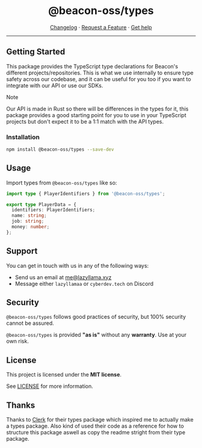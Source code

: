 <p align="center">
  <br />
  <h1 align="center">@beacon-oss/types</h1>
</p>

<div align="center">

[Changelog](https://github.com/lcholdings/beacon-npm/blob/main/packages/types/CHANGELOG.md)
·
[Request a Feature](https://github.com/lcholdings/beacon-npm/issues/new?assignees=lazylllama&labels=feature+request&title=Feature+Request+Types:+&type=feature)
·
[Get help](https://github.com/lcholdings/beacon-npm/issues)

</div>

---

## Getting Started

This package provides the TypeScript type declarations for Beacon's different projects/repositories. This is what we use internally to ensure type safety across our codebase, and it can be useful for you too if you want to integrate with our API or use our SDKs.

> [!NOTE]
> Our API is made in Rust so there will be differences in the types for it, this package provides a good starting point for you to use in your TypeScript projects but don't expect it to be a 1:1 match with the API types.

### Installation

```sh
npm install @beacon-oss/types --save-dev
```

## Usage

Import types from `@beacon-oss/types` like so:

```ts
import type { PlayerIdentifiers } from '@beacon-oss/types';

export type PlayerData = {
  identifiers: PlayerIdentifiers;
  name: string;
  job: string;
  money: number;
};
```
## Support

You can get in touch with us in any of the following ways:

- Send us an email at [me@lazyllama.xyz](mailto:me@lazyllama.xyz)
- Message either `lazyllamaa` or `cyberdev.tech` on Discord

## Security

`@beacon-oss/types` follows good practices of security, but 100% security cannot be assured.

`@beacon-oss/types` is provided **"as is"** without any **warranty**. Use at your own risk.

## License

This project is licensed under the **MIT license**.

See [LICENSE](https://github.com/lcholdings/beacon-npm/blob/main/packages/types/LICENSE) for more information.

## Thanks

Thanks to [Clerk](https://clerk.com) for their types package which inspired me to actually make a types package. Also kind of used their code as a reference for how to structure this package aswell as copy the readme stright from their type package.
